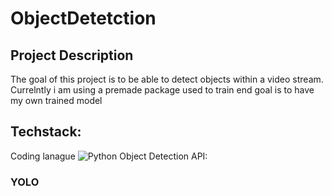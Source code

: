 # ObjectDetetction

## Project Description 
The goal of this project is to be able to detect objects within a video stream. Currelntly i am using a premade package used to train end goal is to have my own trained model

## Techstack: 
Coding lanague 
![Python](https://img.shields.io/badge/python-3670A0?style=for-the-badge&logo=python&logoColor=ffdd54)
Object Detection API: 
### YOLO
